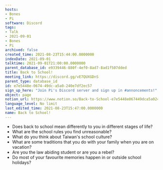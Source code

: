 ```yaml
---
hosts:
- Bones
- Pi
software: Discord
tags:
- Talk
- 2021-09-01
- Bones
- Pi
archived: false
created_time: 2021-08-23T15:44:00.0000000
indexDate: 2021-09-01
talktime: 2021-09-01T21:00:00.0000000
parent_database_id: e9339446-880f-4ef0-8ad7-8ad1f507dded
title: Back to School!
meeting_link: https://discord.gg/vE7QUXGDnS
parent_type: database_id
id: e7e5448e-0674-49dc-a5a0-240e7df2ec57
sign_up_here: "Join Pi's Discord server and sign up in #annoncements!"
object: page
notion_url: https://www.notion.so/Back-to-School-e7e5448e067449dca5a0240e7df2ec57
language_level: No limit
last_edited_time: 2021-08-23T15:47:00.0000000
name: Back to School!
---
```


   - Does back to school mean differently to you in different stages of life?
   - What are the school rules you find unreasonable?
   - What do you think about Taiwan's school culture?
   - What are some traditions that you do with your family when you are on vacation?
   - Are you the law abiding student or are you a rebel?
   - Do most of your favourite memories happen in or outside school holidays?








